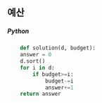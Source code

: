## 예산

##### Python

```python
    def solution(d, budget):
    answer = 0
    d.sort()
    for i in d:
        if budget>=i:
            budget-=i
            answer+=1
    return answer
```
